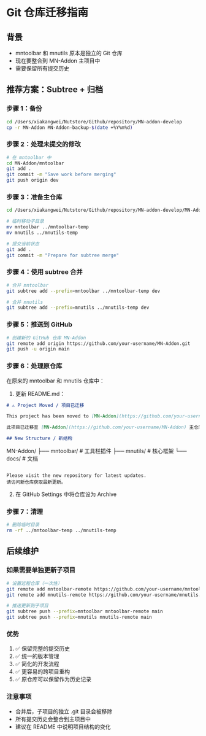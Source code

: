 # Git 仓库迁移指南

## 背景
- mntoolbar 和 mnutils 原本是独立的 Git 仓库
- 现在要整合到 MN-Addon 主项目中
- 需要保留所有提交历史

## 推荐方案：Subtree + 归档

### 步骤 1：备份
```bash
cd /Users/xiakangwei/Nutstore/Github/repository/MN-addon-develop
cp -r MN-Addon MN-Addon-backup-$(date +%Y%m%d)
```

### 步骤 2：处理未提交的修改
```bash
# 在 mntoolbar 中
cd MN-Addon/mntoolbar
git add .
git commit -m "Save work before merging"
git push origin dev
```

### 步骤 3：准备主仓库
```bash
cd /Users/xiakangwei/Nutstore/Github/repository/MN-addon-develop/MN-Addon

# 临时移动子目录
mv mntoolbar ../mntoolbar-temp
mv mnutils ../mnutils-temp

# 提交当前状态
git add .
git commit -m "Prepare for subtree merge"
```

### 步骤 4：使用 subtree 合并
```bash
# 合并 mntoolbar
git subtree add --prefix=mntoolbar ../mntoolbar-temp dev

# 合并 mnutils  
git subtree add --prefix=mnutils ../mnutils-temp dev
```

### 步骤 5：推送到 GitHub
```bash
# 创建新的 GitHub 仓库 MN-Addon
git remote add origin https://github.com/your-username/MN-Addon.git
git push -u origin main
```

### 步骤 6：处理原仓库
在原来的 mntoolbar 和 mnutils 仓库中：

1. 更新 README.md：
```markdown
# ⚠️ Project Moved / 项目已迁移

This project has been moved to [MN-Addon](https://github.com/your-username/MN-Addon).

此项目已迁移至 [MN-Addon](https://github.com/your-username/MN-Addon) 主仓库。

## New Structure / 新结构
```
MN-Addon/
├── mntoolbar/    # 工具栏插件
├── mnutils/      # 核心框架
└── docs/         # 文档
```

Please visit the new repository for latest updates.
请访问新仓库获取最新更新。
```

2. 在 GitHub Settings 中将仓库设为 Archive

### 步骤 7：清理
```bash
# 删除临时目录
rm -rf ../mntoolbar-temp ../mnutils-temp
```

## 后续维护

### 如果需要单独更新子项目
```bash
# 设置远程仓库（一次性）
git remote add mntoolbar-remote https://github.com/your-username/mntoolbar.git
git remote add mnutils-remote https://github.com/your-username/mnutils.git

# 推送更新到子项目
git subtree push --prefix=mntoolbar mntoolbar-remote main
git subtree push --prefix=mnutils mnutils-remote main
```

### 优势
1. ✅ 保留完整的提交历史
2. ✅ 统一的版本管理
3. ✅ 简化的开发流程
4. ✅ 更容易的跨项目重构
5. ✅ 原仓库可以保留作为历史记录

### 注意事项
- 合并后，子项目的独立 .git 目录会被移除
- 所有提交历史会整合到主项目中
- 建议在 README 中说明项目结构的变化